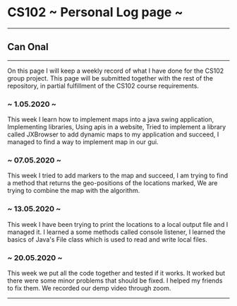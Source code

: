 # CS102 ~ Personal Log page ~
****
## Can Onal
****

On this page I will keep a weekly record of what I have done for the CS102 group project. This page will be submitted together with the rest of the repository, in partial fulfillment of the CS102 course requirements.

### ~ 1.05.2020 ~
This week I learn how to implement maps into a java swing application,
Implementing libraries,
Using apis in a website,
Tried to implement a library called JXBrowser to add dynamic maps to my application and succeed,
I managed to find a way  to implement map in our gui.

### ~ 07.05.2020 ~
This week I tried to add markers to the map and succeed,
I am trying to find a method that returns the geo-positions of the locations marked,
We are trying to combine the map with the algorithm.

### ~ 13.05.2020 ~
This week I have been trying to print the locations to a local output file and I managed it.
I learned a some methods called console listener,
I learned the basics of Java's File class which is used to read and write local files. 

### ~ 20.05.2020 ~
This week we put all the code together and tested if it works.
It worked but there were some minor problems that should be fixed.
I helped my friends to fix them. We recorded our demp video through zoom.
 
****